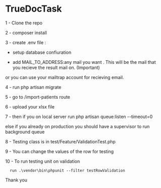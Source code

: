 # TrueDocTask

1 - Clone the repo

2 - composer install

3 - create .env file :

 - setup database confiuration

 - add MAIL_TO_ADDRESS:any mail you want . This will be the mail that you recieve the result mail on. (Important)

 or you can use your mailtrap account for recieving email.

4 - run php artisan migrate

5 - go to  /import-patients route

6 - upload your xlsx file

7 - then if you on local server run  php artisan queue:listen --timeout=0

else if you already on production you should have a supervisor to run background queue


8 - Testing class is in  test/Feature/ValidationTest.php

9 - You can change the values of the row for testing

10 - To run testing unit on validation 

      run .\vendor\bin\phpunit --filter testRowValidation


Thank you
